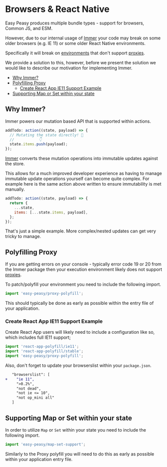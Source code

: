 # Browsers & React Native

Easy Peasy produces multiple bundle types - support for browsers, Common JS, and
ESM.

However, due to our internal usage of [Immer](https://github.com/immerjs/immer)
your code may break on some older browsers (e.g. IE 11) or some older React
Native environments.

Specifically it will break on [environments](https://caniuse.com/?search=proxy)
that don't support
[proxies](https://developer.mozilla.org/en-US/docs/Web/JavaScript/Reference/Global_Objects/Proxy).

We provide a solution to this, however, before we present the solution we would
like to describe our motivation for implementing Immer.

- [Why Immer?](#why-immer)
- [Polyfilling Proxy](#polyfilling-proxy)
  - [Create React App IE11 Support Example](#create-react-app-ie11-support-example)
- [Supporting Map or Set within your state](#supporting-map-or-set-within-your-state)

## Why Immer?

Immer powers our mutation based API that is supported within actions.

```javascript
addTodo: action((state, payload) => {
  // Mutating the state directly! 🤯
  //           👇
  state.items.push(payload);
});
```

[Immer](https://github.com/immerjs/immer) converts these mutation operations
into immutable updates against the store.

This allows for a much improved developer experience as having to manage
immutable update operations yourself can become quite complex. For example here
is the same action above written to ensure immutability is met manually.

```javascript
addTodo: action((state, payload) => {
  return {
    ...state,
    items: [...state.items, payload],
  };
});
```

That's just a simple example. More complex/nested updates can get very tricky to
manage.

## Polyfilling Proxy

If you are getting errors on your console - typically error code 19 or 20 from
the Immer package then your execution environment likely does not support
[proxies](https://developer.mozilla.org/en-US/docs/Web/JavaScript/Reference/Global_Objects/Proxy).

To patch/polyfill your environment you need to include the following import.

```javascript
import 'easy-peasy/proxy-polyfill';
```

This should typically be done as early as possible within the entry file of your
application.

### Create React App IE11 Support Example

Create React App users will likely need to include a configuration like so,
which includes full IE11 support;

```javascript
import 'react-app-polyfill/ie11';
import 'react-app-polyfill/stable';
import 'easy-peasy/proxy-polyfill';
```

Also, don't forget to update your browserslist within your `package.json`.

```diff
   "browserslist": [
+    "ie 11",
     ">0.2%",
     "not dead",
     "not ie <= 10",
     "not op_mini all"
   ]
```

## Supporting Map or Set within your state

In order to utilize `Map` or `Set` within your state you need to include the
following import.

```javascript
import 'easy-peasy/map-set-support';
```

Similarly to the Proxy polyfill you will need to do this as early as possible
within your application entry file.
